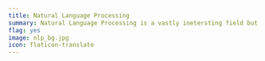 ```yaml
---
title: Natural Language Processing
summary: Natural Language Processing is a vastly inetersting field but it is inherently hard to learn because of ist vastness. I myself had a tough time understanding just where to start. It comprises of tasks such as Sequence Classification, Named Entity Recognition, Translation, Text to Speech, Question Answering, Language Modeling, Summarization etc. 
flag: yes
image: nlp_bg.jpg
icon: flaticon-translate
---     
```

         
